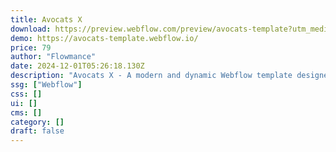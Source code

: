 ```yaml
---
title: Avocats X
download: https://preview.webflow.com/preview/avocats-template?utm_medium=preview_link&utm_source=designer&utm_content=avocats-template&preview=bec49be0575aff15abc5d07969935906&workflow=preview
demo: https://avocats-template.webflow.io/
price: 79
author: "Flowmance"
date: 2024-12-01T05:26:18.130Z
description: "Avocats X - A modern and dynamic Webflow template designed for lawyers, attorneys, and law firms."
ssg: ["Webflow"]
css: []
ui: []
cms: []
category: []
draft: false
---
```

